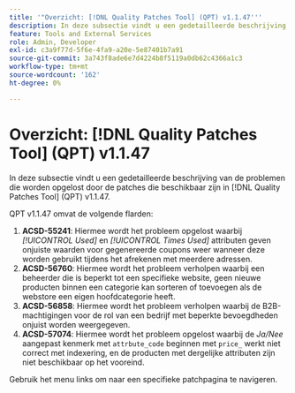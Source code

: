 ```yaml
---
title: '"Overzicht: [!DNL Quality Patches Tool] (QPT) v1.1.47'''
description: In deze subsectie vindt u een gedetailleerde beschrijving van de problemen die worden opgelost door de patches die beschikbaar zijn in [!DNL Quality Patches Tool] (QPT) v1.1.47.
feature: Tools and External Services
role: Admin, Developer
exl-id: c3a9f77d-5f6e-4fa9-a20e-5e87401b7a91
source-git-commit: 3a743f8ade6e7d4224b8f5119a0db62c4366a1c3
workflow-type: tm+mt
source-wordcount: '162'
ht-degree: 0%

---
```


# Overzicht: [!DNL Quality Patches Tool] (QPT) v1.1.47

In deze subsectie vindt u een gedetailleerde beschrijving van de problemen die worden opgelost door de patches die beschikbaar zijn in [!DNL Quality Patches Tool] (QPT) v1.1.47.

QPT v1.1.47 omvat de volgende flarden:

1. **ACSD-55241**: Hiermee wordt het probleem opgelost waarbij *[!UICONTROL Used]* en *[!UICONTROL Times Used]* attributen geven onjuiste waarden voor gegenereerde coupons weer wanneer deze worden gebruikt tijdens het afrekenen met meerdere adressen.
1. **ACSD-56760**: Hiermee wordt het probleem verholpen waarbij een beheerder die is beperkt tot een specifieke website, geen nieuwe producten binnen een categorie kan sorteren of toevoegen als de webstore een eigen hoofdcategorie heeft.
1. **ACSD-56858**: Hiermee wordt het probleem verholpen waarbij de B2B-machtigingen voor de rol van een bedrijf met beperkte bevoegdheden onjuist worden weergegeven.
1. **ACSD-57074**: Hiermee wordt het probleem opgelost waarbij de *Ja/Nee* aangepast kenmerk met `attrbute_code` beginnen met `price_` werkt niet correct met indexering, en de producten met dergelijke attributen zijn niet beschikbaar op het vooreind.

Gebruik het menu links om naar een specifieke patchpagina te navigeren.
